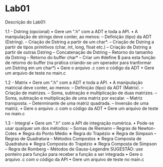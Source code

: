 # Lab01

Descrição do Lab01:


1.1 - Dstring (opcional)
• Gere um ".h" com a ADT e toda a API.
• A manipulação de strings deve conter, ao menos:
– Definição (tipo) da ADT (Dstring).
– Criação de Dstring a partir de um char*.
– Criação de Dstring a partir de tipos primitivos (char, int, long,
float etc.)
– Criação de Dstring a partir de outras Dstring
– Concatenação de Dstring
– Retorno do tamanho da Dstring
– Retorno do buffer char*
– Criar um #define $ para esta função de retorno do buffer (na prática
criando-se um operador para tranformar um Dstring em um char*)
• Gere o arquivo .c com o código da ADT
• Gere um arquivo de teste no main.c

1.2 - Matrix
• Gere um ".h" com a ADT e toda a API.
• A manipulação matricial deve conter, ao menos:
– Definição (tipo) da ADT (Matrix).
– Criação de matrizes.
– Soma, subtração e multiplicação de duas matrizes.
– Soma, subtração e multiplicação de uma matriz por escalar.
– Matriz transposta.
– Determinante de uma matriz quadrada.
– Inversão de uma matriz.
• Gere o arquivo .c com o código da ADT
• Gere um arquivo de teste no main.c

1.3 - Integral
• Gere um ".h" com a API de integração numérica.
• Pode-se usar qualquer um dos métodos:
– Somas de Riemann
– Regras de Newton-Cotes
∗ Regra do Ponto Médio
∗ Regra do Trapézio
∗ Regra de Simpson
– Regras de Quadratura
– Métodos Compostos
∗ Regra Composta de Quadratura
∗ Regra Composta do Trapézio
∗ Regra Composta de Simpson
– Regra de Romberg
– Métodos de Gauss-Legendre
SUGESTÃO: use ponteiro para função para receber a função a ser integrada
• Gere o arquivo .c com o código da API
• Gere um arquivo de teste no main.c
